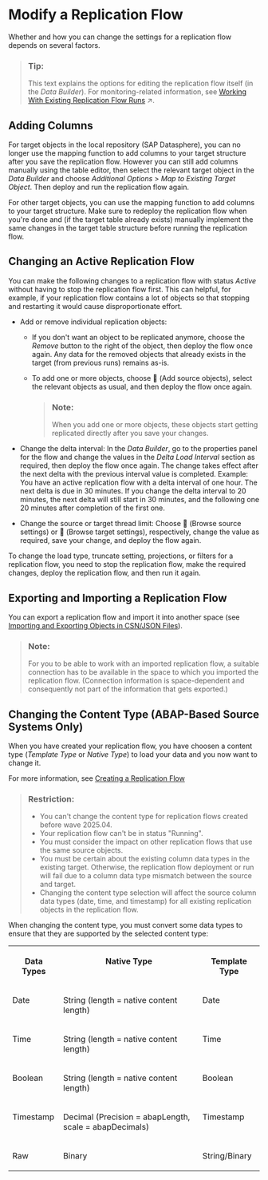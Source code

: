 <!-- loioa24c71f3ba7548909534d4cb52cefbfc -->

<link rel="stylesheet" type="text/css" href="../css/sap-icons.css"/>

# Modify a Replication Flow

Whether and how you can change the settings for a replication flow depends on several factors.

> ### Tip:  
> This text explains the options for editing the replication flow itself \(in the *Data Builder*\). For monitoring-related information, see [Working With Existing Replication Flow Runs](https://help.sap.com/viewer/be5967d099974c69b77f4549425ca4c0/cloud/en-US/da62e1ee746448e8bc043e1be4377cbe.html "You can pause a replication flow run and resume it at a later point in time, or you can stop it completely.") :arrow_upper_right:.



<a name="loioa24c71f3ba7548909534d4cb52cefbfc__section_m1q_mtw_mdc"/>

## Adding Columns

For target objects in the local repository \(SAP Datasphere\), you can no longer use the mapping function to add columns to your target structure after you save the replication flow. However you can still add columns manually using the table editor, then select the relevant target object in the *Data Builder* and choose *Additional Options* \> *Map to Existing Target Object*. Then deploy and run the replication flow again.

For other target objects, you can use the mapping function to add columns to your target structure. Make sure to redeploy the replication flow when you're done and \(if the target table already exists\) manually implement the same changes in the target table structure before running the replication flow.



<a name="loioa24c71f3ba7548909534d4cb52cefbfc__section_syb_stw_mdc"/>

## Changing an Active Replication Flow

You can make the following changes to a replication flow with status *Active* without having to stop the replication flow first. This can helpful, for example, if your replication flow contains a lot of objects so that stopping and restarting it would cause disproportionate effort.

-   Add or remove individual replication objects:

    -   If you don't want an object to be replicated anymore, choose the *Remove* button to the right of the object, then deploy the flow once again. Any data for the removed objects that already exists in the target \(from previous runs\) remains as-is.

    -   To add one or more objects, choose <span class="FPA-icons-V3"></span> \(Add source objects\), select the relevant objects as usual, and then deploy the flow once again.

        > ### Note:  
        > When you add one or more objects, these objects start getting replicated directly after you save your changes.


-   Change the delta interval: In the *Data Builder*, go to the properties panel for the flow and change the values in the *Delta Load Interval* section as required, then deploy the flow once again. The change takes effect after the next delta with the previous interval value is completed. Example: You have an active replication flow with a delta interval of one hour. The next delta is due in 30 minutes. If you change the delta interval to 20 minutes, the next delta will still start in 30 minutes, and the following one 20 minutes after completion of the first one.

-   Change the source or target thread limit: Choose <span class="FPA-icons-V3"></span> \(Browse source settings\) or <span class="FPA-icons-V3"></span> \(Browse target settings\), respectively, change the value as required, save your change, and deploy the flow again.


To change the load type, truncate setting, projections, or filters for a replication flow, you need to stop the replication flow, make the required changes, deploy the replication flow, and then run it again.



<a name="loioa24c71f3ba7548909534d4cb52cefbfc__section_smp_xtw_mdc"/>

## Exporting and Importing a Replication Flow

You can export a replication flow and import it into another space \(see [Importing and Exporting Objects in CSN/JSON Files](../Creating-Finding-Sharing-Objects/importing-and-exporting-objects-in-csn-json-files-f8ff062.md)\).

> ### Note:  
> For you to be able to work with an imported replication flow, a suitable connection has to be available in the space to which you imported the replication flow. \(Connection information is space-dependent and consequently not part of the information that gets exported.\)



<a name="loioa24c71f3ba7548909534d4cb52cefbfc__section_pn3_1xf_xdc"/>

## Changing the Content Type \(ABAP-Based Source Systems Only\)

When you have created your replication flow, you have choosen a content type \(*Template Type* or *Native Type*\) to load your data and you now want to change it.

For more information, see [Creating a Replication Flow](creating-a-replication-flow-25e2bd7.md)

> ### Restriction:  
> -   You can't change the content type for replication flows created before wave 2025.04.
> -   Your replication flow can't be in status "Running".
> -   You must consider the impact on other replication flows that use the same source objects.
> -   You must be certain about the existing column data types in the existing target. Otherwise, the replication flow deployment or run will fail due to a column data type mismatch between the source and target.
> -   Changing the content type selection will affect the source column data types \(date, time, and timestamp\) for all existing replication objects in the replication flow.

When changing the content type, you must convert some data types to ensure that they are supported by the selected content type:


<table>
<tr>
<th valign="top">

Data Types

</th>
<th valign="top">

Native Type

</th>
<th valign="top">

Template Type

</th>
</tr>
<tr>
<td valign="top">

Date

</td>
<td valign="top">

String \(length = native content length\)

</td>
<td valign="top">

Date

</td>
</tr>
<tr>
<td valign="top">

Time

</td>
<td valign="top">

String \(length = native content length\)

</td>
<td valign="top">

Time

</td>
</tr>
<tr>
<td valign="top">

Boolean

</td>
<td valign="top">

String \(length = native content length\)

</td>
<td valign="top">

Boolean

</td>
</tr>
<tr>
<td valign="top">

Timestamp

</td>
<td valign="top">

Decimal \(Precision = abapLength, scale = abapDecimals\)

</td>
<td valign="top">

Timestamp

</td>
</tr>
<tr>
<td valign="top">

Raw

</td>
<td valign="top">

Binary

</td>
<td valign="top">

String/Binary

</td>
</tr>
</table>

